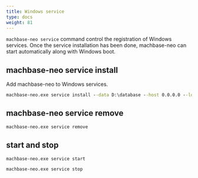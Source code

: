 ```yaml
---
title: Windows service
type: docs
weight: 81
---
```


`machbase-neo service` command control the registration of Windows services.
Once the service installation has been done, machbase-neo can start automatically along with Windows boot.

## machbase-neo service install

Add machbase-neo to Windows services.

```cmd
machbase-neo.exe service install --data D:\database --host 0.0.0.0 --log-filename D:\database\machbase-neo.log
```

## machbase-neo service remove

```cmd
machbase-neo.exe service remove
```

## start and stop

```cmd
machbase-neo.exe service start
```

```cmd
machbase-neo.exe service stop
```
